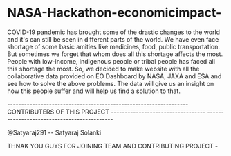 # NASA-Hackathon-economicimpact-
COVID-19 pandemic has brought some of the drastic changes to the world and it's can still be seen in different parts of the world. We have even face shortage of some basic amities like medicines, food, public transportation. But sometimes we forget that whom does all this shortage affects the most. People with low-income, indigenous people or tribal people has faced all this shortage the most. So, we decided to make website with all the collaborative data provided on EO Dashboard by NASA, JAXA and ESA and see how to solve the above problems. The data will give us an insight on how this people suffer and will help us find a solution to that.       



----------------------------------------------------------------- CONTRIBUTERS OF THIS PROJECT ---------------------------------- --------------------------------------------

@Satyaraj291 -- Satyaraj Solanki 

THNAK YOU GUYS FOR JOINING TEAM AND CONTRIBUTING PROJECT -

